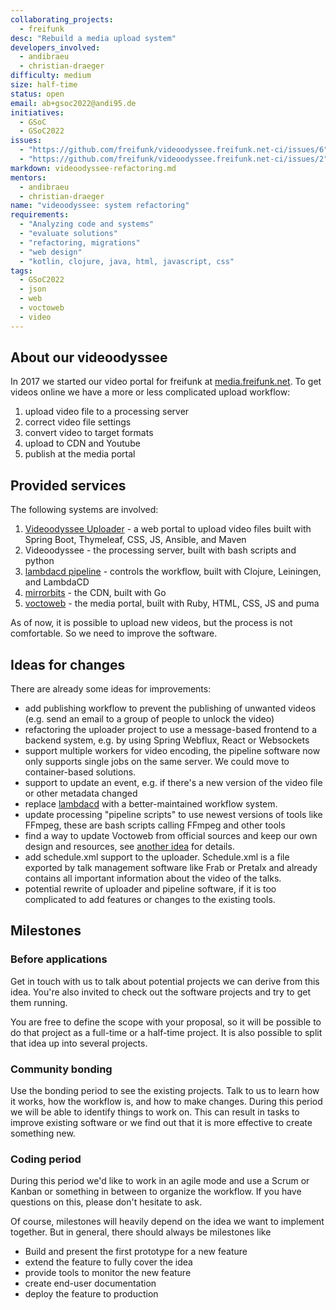 ```yaml
---
collaborating_projects:
  - freifunk
desc: "Rebuild a media upload system"
developers_involved:
  - andibraeu
  - christian-draeger
difficulty: medium
size: half-time
status: open
email: ab+gsoc2022@andi95.de
initiatives:
  - GSoC
  - GSoC2022
issues:
  - "https://github.com/freifunk/videoodyssee.freifunk.net-ci/issues/6"
  - "https://github.com/freifunk/videoodyssee.freifunk.net-ci/issues/2"
markdown: videoodyssee-refactoring.md
mentors:
  - andibraeu
  - christian-draeger
name: "videoodyssee: system refactoring"
requirements:
  - "Analyzing code and systems"
  - "evaluate solutions"
  - "refactoring, migrations"
  - "web design"
  - "kotlin, clojure, java, html, javascript, css"
tags:
  - GSoC2022
  - json
  - web
  - voctoweb
  - video
---
```


## About our videoodyssee

In 2017 we started our video portal for freifunk at [media.freifunk.net](https://media.freifunk.net). To get videos online we have a more or less complicated upload workflow:

1. upload video file to a processing server
2. correct video file settings
3. convert video to target formats
4. upload to CDN and Youtube
5. publish at the media portal

## Provided services

The following systems are involved:

1. [Videoodyssee Uploader](https://github.com/christian-draeger/videoodyssee-uploader) - a web portal to upload video files built with Spring Boot, Thymeleaf, CSS, JS, Ansible, and Maven
2. Videoodyssee - the processing server, built with bash scripts and python
3. [lambdacd pipeline](https://github.com/freifunk/videoodyssee.freifunk.net-ci/) - controls the workflow, built with Clojure, Leiningen, and LambdaCD
4. [mirrorbits](https://github.com/etix/mirrorbits) - the CDN, built with Go
5. [voctoweb](https://github.com/freifunk/voctoweb) - the media portal, built with Ruby, HTML, CSS, JS and puma

As of now, it is possible to upload new videos, but the process is not comfortable. So we need to improve the software.

## Ideas for changes

There are already some ideas for improvements:

* add publishing workflow to prevent the publishing of unwanted videos (e.g. send an email to a group of people to unlock the video)
* refactoring the uploader project to use a message-based frontend to a backend system, e.g. by using Spring Webflux, React or Websockets
* support multiple workers for video encoding, the pipeline software now only supports single jobs on the same server. We could move to container-based solutions.
* support to update an event, e.g. if there's a new version of the video file or other metadata changed
* replace [lambdacd](https://lambda.cd) with a better-maintained workflow system.
* update processing "pipeline scripts" to use newest versions of tools like FFmpeg, these are bash scripts calling FFmpeg and other tools
* find a way to update Voctoweb from official sources and keep our own design and resources, see [another idea](/#/projects?project=voctoweb:_split_contents_and_logic) for details.
* add schedule.xml support to the uploader. Schedule.xml is a file exported by talk management software like Frab or Pretalx and already contains all important information about the video of the talks.
* potential rewrite of uploader and pipeline software, if it is too complicated to add features or changes to the existing tools.

## Milestones

### Before applications

Get in touch with us to talk about potential projects we can derive from this idea. You're also invited to check out the software projects and try to get them running.

You are free to define the scope with your proposal, so it will be possible to do that project as a full-time or a half-time project. It is also possible to split that idea up into several projects.

### Community bonding

Use the bonding period to see the existing projects. Talk to us to learn how it works, how the workflow is, and how to make changes. During this period we will be able to identify things to work on. This can result in tasks to improve existing software or we find out that it is more effective to create something new.

### Coding period

During this period we'd like to work in an agile mode and use a Scrum or Kanban or something in between to organize the workflow. If you have questions on this, please don't hesitate to ask.

Of course, milestones will heavily depend on the idea we want to implement together. But in general, there should always be milestones like

* Build and present the first prototype for a new feature
* extend the feature to fully cover the idea
* provide tools to monitor the new feature
* create end-user documentation
* deploy the feature to production
